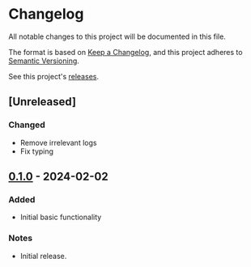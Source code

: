 # Changelog

All notable changes to this project will be documented in this file.

The format is based on [Keep a Changelog](https://keepachangelog.com/en/1.1.0/), and this project adheres to [Semantic Versioning](https://semver.org/spec/v2.0.0.html).

See this project's [releases](/../../../releases).
<!-- Create a new release using `npm version x.y.z`` (or increment `z` with `patch`, `y` with `minor` and `x` with `major`) -->
<!-- Rerelease a broken release with `npm run rerelease`-->
<!-- Revert a broken commit using `gitrev commitSHA` (`git reset --hard commitSHA && git push --force origin commitSHA:master`) -->

<!-- Types of Changes -->
<!-- ### Added -->
<!-- ### Changed -->
<!-- ### Deprecated -->
<!-- ### Removed -->
<!-- ### Fixed -->
<!-- ### Security -->
<!-- ### Notes -->

## [Unreleased]

### Changed

- Remove irrelevant logs
- Fix typing

## [0.1.0] - 2024-02-02

### Added

- Initial basic functionality
<!-- [0.1.0]: /../../releases/tag/0.1.0 -->

### Notes

- Initial release.

[0.1.1]: /../../compare/0.1.0...0.1.1
[0.1.0]: /../../compare/0.0.0...0.1.1
